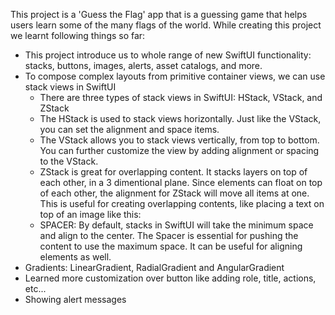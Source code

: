 This project is a 'Guess the Flag' app that is a guessing game that helps users learn some of the many flags of the world. While creating this project we learnt following things so far:

* This project introduce us to whole range of new SwiftUI functionality: stacks, buttons, images, alerts, asset catalogs, and more.
* To compose complex layouts from primitive container views, we can use stack views in SwiftUI
    * There are three types of stack views in SwiftUI: HStack, VStack, and ZStack 
    * The HStack is used to stack views horizontally. Just like the VStack, you can set the alignment and space items.
    * The VStack allows you to stack views vertically, from top to bottom. You can further customize the view by adding alignment or spacing to the VStack.
    * ZStack is great for overlapping content. It stacks layers on top of each other, in a 3 dimentional plane. Since elements can float on top of each other, the alignment for ZStack will move all items at one. This is useful for creating overlapping contents, like placing a text on top of an image like this:
    * SPACER: By default, stacks in SwiftUI will take the minimum space and align to the center. The Spacer is essential for pushing the content to use the maximum space. It can be useful for aligning elements as well.
* Gradients: LinearGradient, RadialGradient and AngularGradient
* Learned more customization over button like adding role, title, actions, etc...
* Showing alert messages



